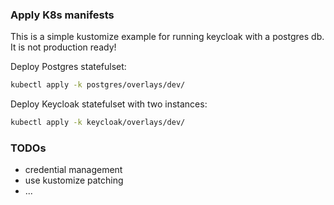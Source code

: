 ### Apply K8s manifests

This is a simple kustomize example for running keycloak with a postgres db.
It is not production ready!


Deploy Postgres statefulset:
```bash
kubectl apply -k postgres/overlays/dev/
```

Deploy Keycloak statefulset with two instances:
```bash
kubectl apply -k keycloak/overlays/dev/
```
###

### TODOs

- credential management
- use kustomize patching
- ...